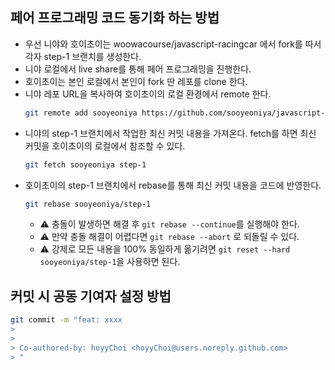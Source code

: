 ## 페어 프로그래밍 코드 동기화 하는 방법

- 우선 니야와 호이초이는 woowacourse/javascript-racingcar 에서 fork를 따서 각자 step-1 브랜치를 생성한다.
- 니야 로컬에서 live share를 통해 페어 프로그래밍을 진행한다.
- 호이초이는 본인 로컬에서 본인이 fork 딴 레포를 clone 한다.
- 니야 레포 URL을 복사하여 호이초이의 로컬 환경에서 remote 한다.
  ```bash
  git remote add sooyeoniya https://github.com/sooyeoniya/javascript-racingcar.git
  ```
- 니야의 step-1 브랜치에서 작업한 최신 커밋 내용을 가져온다. fetch를 하면 최신 커밋을 호이초이의 로컬에서 참조할 수 있다.
  ```bash
  git fetch sooyeoniya step-1
  ```
- 호이초이의 step-1 브랜치에서 rebase를 통해 최신 커밋 내용을 코드에 반영한다.
  ```bash
  git rebase sooyeoniya/step-1
  ```
  - ⚠ 충돌이 발생하면 해결 후 `git rebase --continue`를 실행해야 한다.
  - ⚠ 만약 충돌 해결이 어렵다면 `git rebase --abort` 로 되돌릴 수 있다.
  - ⚠ 강제로 모든 내용을 100% 동일하게 옮기려면 `git reset --hard sooyeoniya/step-1`을 사용하면 된다.

## 커밋 시 공동 기여자 설정 방법

```bash
git commit -m "feat: xxxx
>
>
> Co-authored-by: hoyyChoi <hoyyChoi@users.noreply.github.com>
> "
```
